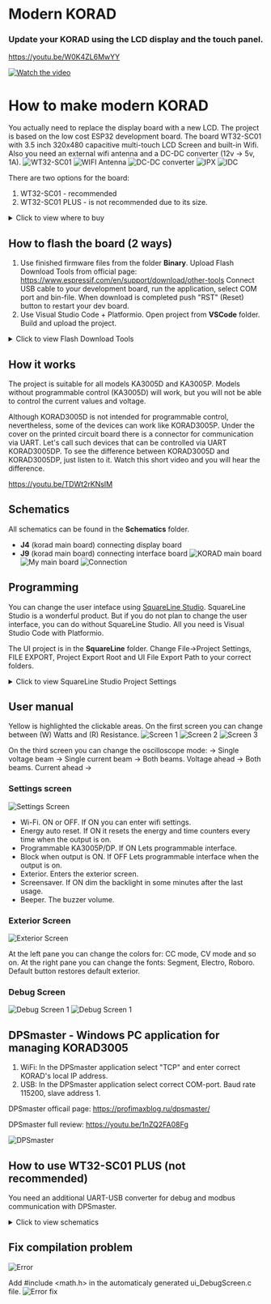 # Modern KORAD
### Update your KORAD using the LCD display and the touch panel.
https://youtu.be/W0K4ZL6MwYY

 [![Watch the video](https://img.youtube.com/vi/W0K4ZL6MwYY/hqdefault.jpg)](https://www.youtube.com/embed/W0K4ZL6MwYY)
 
# How to make modern KORAD
You actually need to replace the display board with a new LCD. The project is based on the low cost ESP32 development board. The board WT32-SC01 with 3.5 inch 320x480 capacitive multi-touch LCD Screen and built-in Wifi. 
Also you need an external wifi antenna and a DC-DC converter (12v -> 5v, 1A).
![WT32-SC01](/Pictures/wt32sc01.jpg)
![WIFI Antenna](/Pictures/wifi_antenna.jpg)
![DC-DC converter](/Pictures/dc_dc.jpg)
![IPX](/Pictures/IPX.jpg)
![IDC](/Pictures/IDC.jpg)

There are two options for the board:
1) WT32-SC01 - recommended
2) WT32-SC01 PLUS - is not recommended due to its size.
<details>
<summary>Click to view where to buy</summary>
Aliexpress pages: 
+ https://aliexpress.ru/item/1005003745843708.html
+ https://aliexpress.ru/item/1005004267336768.html
+ https://aliexpress.ru/item/1005003297175908.html
+ https://aliexpress.ru/item/1005003880321464.html
</details>

## How to flash the board (2 ways)
1. Use finished firmware files from the folder **Binary**. Upload Flash Download Tools  from official page: https://www.espressif.com/en/support/download/other-tools
Connect USB cable to your development board, run the application, select COM port and bin-file. When download is completed push "RST" (Reset) button to restart your dev board.
2. Use Visual Studio Code + Platformio. Open project from **VSCode** folder. Build and upload the project.
<details>
<summary>Click to view Flash Download Tools</summary>
<image src="/Pictures/WT32SC01_Flash_start.jpg" alt="Flasher">
</details>

## How it works
The project is suitable for all models KA3005D and KA3005P. Models without programmable control (KA3005D) will work, but you will not be able to control the current values and voltage.

Although KORAD3005D is not intended for programmable control, nevertheless, some of the devices can work like KORAD3005P. Under the cover on the printed circuit board there is a connector for communication via UART. Let's call such devices that can be controlled via UART KORAD3005DP.
To see the difference between KORAD3005D and KORAD3005DP, just listen to it. Watch this short video and you will hear the difference.

https://youtu.be/TDWt2rKNsIM

## Schematics
All schematics can be found in the **Schematics** folder.
+ **J4** (korad main board) connecting display board
+ **J9** (korad main board) connecting interface board 
![KORAD main board](/Pictures/korad_inner.jpg)
![My main board](/Pictures/my_board.JPG)
![Connection](/Schematics/Schematic_WT32_SC01.jpg)

## Programming
You can change the user inteface using [SquareLine Studio](https://squareline.io/).
SquareLine Studio is a wonderful product. But if you do not plan to change the user interface, you can do without SquareLine Studio. All you need is Visual Studio Code with Platformio.

The UI project is in the **SquareLine** folder. Change File->Project Settings, FILE EXPORT, Project Export Root and UI File Export Path to your correct folders.
<details>
<summary>Click to view SquareLine Studio Project Settings</summary>
<image src="/Pictures/SLStudio.jpg" alt="Project Settings">
</details>

## User manual
Yellow is highlighted the clickable areas. On the first screen you can change between (W) Watts and (R) Resistance.
![Screen 1](/Pictures/Screen1.jpg) ![Screen 2](/Pictures/Screen2.jpg)
![Screen 3](/Pictures/Screen3.jpg)

On the third screen you can change the oscilloscope mode: 
-> Single voltage beam -> Single current beam -> Both beams. Voltage ahead -> Both beams. Current ahead ->

### Settings screen
![Settings Screen](/Pictures/SettingsScreen.jpg)
+ Wi-Fi. ON or OFF. If ON you can enter wifi settings.
+ Energy auto reset. If ON it resets the energy and time counters every time when the output is on.
+ Programmable KA3005P/DP.  If ON Lets programmable interface.
+ Block when output is ON.  If OFF Lets programmable interface when the output is on.
+ Exterior. Enters the exterior screen.
+ Screensaver. If ON dim the backlight in some minutes after the last usage.
+ Beeper. The buzzer volume.

### Exterior Screen
![Exterior Screen](/Pictures/ExteriorScreen.jpg)

At the left pane you can change the colors for:  CC mode, CV mode and so on.
At the right pane you can change the fonts: Segment, Electro, Roboro.
Default button restores default exterior.

### Debug Screen
![Debug Screen 1](/Pictures/DebugScreenD.jpg)
![Debug Screen 1](/Pictures/DebugScreenP.jpg)


## DPSmaster - Windows PC application for managing KORAD3005
1. WiFi: In the DPSmaster application select "TCP" and enter correct KORAD's local IP address.
2. USB:  In the DPSmaster application select correct COM-port. Baud rate 115200, slave address 1.

DPSmaster officail page: https://profimaxblog.ru/dpsmaster/

DPSmaster full review: https://youtu.be/1nZQ2FA08Fg

![DPSmaster](/Pictures/DPSmaster.jpg)

## How to use WT32-SC01 PLUS (not recommended)
You need an additional UART-USB converter for debug and modbus communication with DPSmaster.
<details>
<summary>Click to view schematics</summary>
<image src="/Schematics/Schematic_WT32_SC01_PLUS.jpg" alt="WT32_SC01_PLUS">
</details>

## Fix compilation problem
![Error](/Pictures/SLS_error.jpg)

Add #include <math.h> in the automaticaly generated ui_DebugScreen.c file.
![Error fix](/Pictures/SLS_error_fix.jpg)
